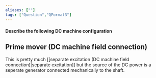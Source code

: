 ```yaml
---
aliases: [""]
tags: ["Question","QFormat3"]
---
```


#### Describe the following DC machine configuration
## Prime mover (DC machine field connection)
This is pretty much [[separate excitation (DC machine field connection)|separate excitation]] but the source of the DC power is a seperate generator connected mechanically to the shaft.